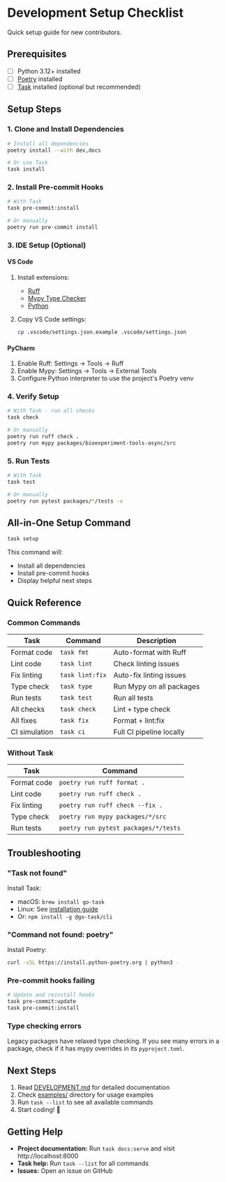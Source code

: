 # Development Setup Checklist

Quick setup guide for new contributors.

## Prerequisites

- [ ] Python 3.12+ installed
- [ ] [Poetry](https://python-poetry.org/docs/#installation) installed
- [ ] [Task](https://taskfile.dev/installation/) installed (optional but recommended)

## Setup Steps

### 1. Clone and Install Dependencies

```bash
# Install all dependencies
poetry install --with dev,docs

# Or use Task
task install
```

### 2. Install Pre-commit Hooks

```bash
# With Task
task pre-commit:install

# Or manually
poetry run pre-commit install
```

### 3. IDE Setup (Optional)

#### VS Code

1. Install extensions:
   - [Ruff](https://marketplace.visualstudio.com/items?itemName=charliermarsh.ruff)
   - [Mypy Type Checker](https://marketplace.visualstudio.com/items?itemName=ms-python.mypy-type-checker)
   - [Python](https://marketplace.visualstudio.com/items?itemName=ms-python.python)

2. Copy VS Code settings:
   ```bash
   cp .vscode/settings.json.example .vscode/settings.json
   ```

#### PyCharm

1. Enable Ruff: Settings → Tools → Ruff
2. Enable Mypy: Settings → Tools → External Tools
3. Configure Python interpreter to use the project's Poetry venv

### 4. Verify Setup

```bash
# With Task - run all checks
task check

# Or manually
poetry run ruff check .
poetry run mypy packages/bioexperiment-tools-async/src
```

### 5. Run Tests

```bash
# With Task
task test

# Or manually
poetry run pytest packages/*/tests -v
```

## All-in-One Setup Command

```bash
task setup
```

This command will:
- Install all dependencies
- Install pre-commit hooks
- Display helpful next steps

## Quick Reference

### Common Commands

| Task | Command | Description |
|------|---------|-------------|
| Format code | `task fmt` | Auto-format with Ruff |
| Lint code | `task lint` | Check linting issues |
| Fix linting | `task lint:fix` | Auto-fix linting issues |
| Type check | `task type` | Run Mypy on all packages |
| Run tests | `task test` | Run all tests |
| All checks | `task check` | Lint + type check |
| All fixes | `task fix` | Format + lint:fix |
| CI simulation | `task ci` | Full CI pipeline locally |

### Without Task

| Task | Command |
|------|---------|
| Format code | `poetry run ruff format .` |
| Lint code | `poetry run ruff check .` |
| Fix linting | `poetry run ruff check --fix .` |
| Type check | `poetry run mypy packages/*/src` |
| Run tests | `poetry run pytest packages/*/tests` |

## Troubleshooting

### "Task not found"

Install Task:
- macOS: `brew install go-task`
- Linux: See [installation guide](https://taskfile.dev/installation/)
- Or: `npm install -g @go-task/cli`

### "Command not found: poetry"

Install Poetry:
```bash
curl -sSL https://install.python-poetry.org | python3 -
```

### Pre-commit hooks failing

```bash
# Update and reinstall hooks
task pre-commit:update
task pre-commit:install
```

### Type checking errors

Legacy packages have relaxed type checking. If you see many errors in a package, check if it has mypy overrides in its `pyproject.toml`.

## Next Steps

1. Read [DEVELOPMENT.md](DEVELOPMENT.md) for detailed documentation
2. Check [examples/](examples/) directory for usage examples
3. Run `task --list` to see all available commands
4. Start coding! 🚀

## Getting Help

- **Project documentation:** Run `task docs:serve` and visit http://localhost:8000
- **Task help:** Run `task --list` for all commands
- **Issues:** Open an issue on GitHub
